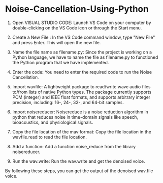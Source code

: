 # Noise-Cancellation-Using-Python

1.	Open VISUAL STUDIO CODE: Launch VS Code on your computer by double-clicking on the VS Code icon or through the Start menu. 
 
2.	Create a New File : In the VS Code command window, type "New File" and press Enter. This will open the new file. 
 
3.	Name the file name as filename.py: Since the project is working on a Python language, we have to name the file as filename.py to functioned the Python program that we have implemented.
 
4.	Enter the code: You need to enter the required code to run the Noise Cancellation. 
 
5.	Import wavfile: A lightweight package to read/write wave audio files to/from lists of native Python types. The package currently supports PCM (integer) and IEEE float formats, and supports arbitrary integer precision, including: 16-, 24-, 32-, and 64-bit samples.
 
6.	Import noisereducer: Noisereduce is a noise reduction algorithm in python that reduces noise in time-domain signals like speech, bioacoustics, and physiological signals.
 
7.	Copy the file location of the mav format: Copy the file location in the wavfile.read to read the file location.  
 
8.	Add a function: Add a function  noise_reduce from the library noisereducer. 
 
9.	Run the wav.write: Run the wav.write and get the denoised voice. 
 
By following these steps, you can get the output of the denoised wav.file voice.
